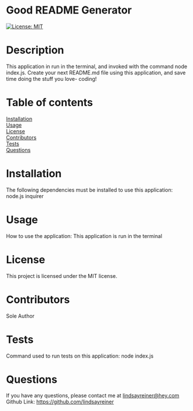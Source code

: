 # Good README Generator
[![License: MIT](https://img.shields.io/badge/License-MIT-yellow.svg)](https://opensource.org/licenses/MIT)  
 
# Description  
This application in run in the terminal, and invoked with the command node index.js. Create your next README.md file using this application, and save time doing the stuff you love- coding!  
# Table of contents  
[Installation](#installation)  
[Usage](#usage)  
[License](#license)  
[Contributors](#contributors)  
[Tests](#tests)  
[Questions](#questions)  
# Installation 
The following dependencies must be installed to use this application: node.js inquirer  
# Usage  
How to use the application: This application is run in the terminal  
# License  
This project is licensed under the MIT license.  
# Contributors  
Sole Author  
# Tests
Command used to run tests on this application: node index.js  
# Questions  
If you have any questions, please contact me at lindsayreiner@hey.com
Github Link: https://github.com/lindsayreiner 